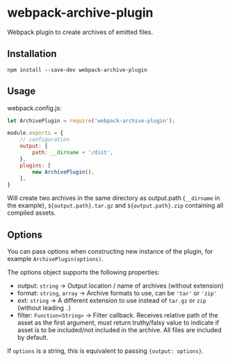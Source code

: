 # webpack-archive-plugin

Webpack plugin to create archives of emitted files.

## Installation

    npm install --save-dev webpack-archive-plugin

## Usage

webpack.config.js:

```javascript
let ArchivePlugin = require('webpack-archive-plugin');

module.exports = {
	// configuration
	output: {
		path: __dirname + '/dist',
	},
	plugins: [
		new ArchivePlugin(),
	],
}
```

Will create two archives in the same directory as output.path (`__dirname` in the example),
`${output.path}.tar.gz` and `${output.path}.zip` containing all compiled assets.

## Options

You can pass options when constructing new instance of the plugin, for example `ArchivePlugin(options)`.

The options object supports the following properties:

- output: `string` -> Output location / name of archives (without extension)
- format: `string`, `array` -> Archive formats to use, can be `'tar'` or `'zip'`
- ext: `string` -> A different extension to use instead of `tar.gz` or `zip` (without leading `.`)
- filter: `Function<String>` -> Filter callback. Receives relative path of the asset as the first argument, must return truthy/falsy value to indicate if asset is to be included/not included in the archive. All files are included by default.

If `options` is a string, this is equivalent to passing `{output: options}`.
